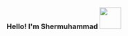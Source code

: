 ### Hello! I'm Shermuhammad <img width="50" src="https://i.pinimg.com/originals/06/ee/c5/06eec5cf477e745d92617bf473308323.gif">
